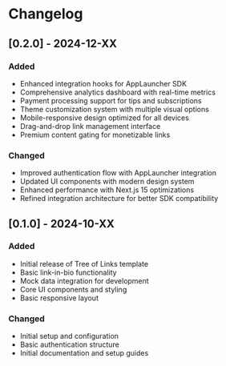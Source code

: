 # Changelog

## [0.2.0] - 2024-12-XX

### Added
- Enhanced integration hooks for AppLauncher SDK
- Comprehensive analytics dashboard with real-time metrics
- Payment processing support for tips and subscriptions
- Theme customization system with multiple visual options
- Mobile-responsive design optimized for all devices
- Drag-and-drop link management interface
- Premium content gating for monetizable links

### Changed
- Improved authentication flow with AppLauncher integration
- Updated UI components with modern design system
- Enhanced performance with Next.js 15 optimizations
- Refined integration architecture for better SDK compatibility

## [0.1.0] - 2024-10-XX

### Added
- Initial release of Tree of Links template
- Basic link-in-bio functionality
- Mock data integration for development
- Core UI components and styling
- Basic responsive layout

### Changed
- Initial setup and configuration
- Basic authentication structure
- Initial documentation and setup guides
